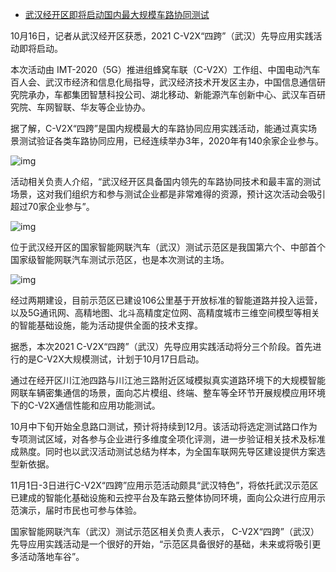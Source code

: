 - [武汉经开区即将启动国内最大规模车路协同测试](http://www.whkfq.gov.cn/xwzx/yw/kfqyw/qnxw/202110/t20211016_1796635.html)

10月16日，记者从武汉经开区获悉，2021 C-V2X“四跨”（武汉）先导应用实践活动即将启动。

本次活动由  IMT-2020（5G）推进组蜂窝车联（C-V2X）工作组、中国电动汽车百人会、武汉市经济和信息化局指导，武汉经济技术开发区主办，中国信息通信研究院承办，车都集团智慧科投公司、湖北移动、新能源汽车创新中心、武汉车百研究院、车网智联、华友等企业协办。

据了解，C-V2X“四跨”是国内规模最大的车路协同应用实践活动，能通过真实场景测试验证各类车路协同应用，已经连续举办3年，2020年有140余家企业参与。

![img](https://p5.toutiaoimg.com/origin/pgc-image/bc9f9f47dd9c4ad084e195495db959c6.png?from=pc)

活动相关负责人介绍，“武汉经开区具备国内领先的车路协同技术和最丰富的测试场景，这对我们组织方和参与测试企业都是非常难得的资源，预计这次活动会吸引超过70家企业参与”。

![img](http://www.whkfq.gov.cn/xwzx/yw/kfqyw/qnxw/202110/W020211016829572498890.jpg)

位于武汉经开区的国家智能网联汽车（武汉）测试示范区是我国第六个、中部首个国家级智能网联汽车测试示范区，也是本次测试的主场。

![img](http://www.whkfq.gov.cn/xwzx/yw/kfqyw/qnxw/202110/W020211016829574364893.jpg)

经过两期建设，目前示范区已建设106公里基于开放标准的智能道路并投入运营，以及5G通讯网、高精地图、北斗高精度定位网、高精度城市三维空间模型等相关的智能基础设施，能为活动提供全面的技术支撑。

据悉，本次2021 C-V2X“四跨”（武汉）先导应用实践活动将分三个阶段。首先进行的是C-V2X大规模测试，计划于10月17日启动。

通过在经开区川江池四路与川江池三路附近区域模拟真实道路环境下的大规模智能网联车辆密集通信的场景，面向芯片模组、终端、整车等全环节开展规模应用环境下的C-V2X通信性能和应用功能测试。

10月中下旬开始全息路口测试，预计将持续到12月。该活动将选定测试路口作为专项测试区域，对各参与企业进行多维度全项化评测，进一步验证相关技术及标准成熟度。同时也以武汉活动测试总结为样本，为全国车联网先导区建设提供方案选型新依据。

11月1日-3日进行C-V2X“四跨”应用示范活动颇具“武汉特色”，将依托武汉示范区已建成的智能化基础设施和云控平台及车路云整体协同环境，面向公众进行应用示范演示，届时市民也可参与体验。

国家智能网联汽车（武汉）测试示范区相关负责人表示， C-V2X“四跨”（武汉）先导应用实践活动是一个很好的开始，“示范区具备很好的基础，未来或将吸引更多活动落地车谷”。